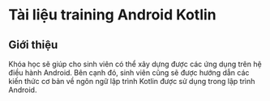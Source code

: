 # Tài liệu training Android Kotlin

## Giới thiệu  
Khóa học sẽ giúp cho sinh viên có thể xây dựng được các ứng dụng trên hệ điều hành Android. Bên cạnh đó, sinh viên cũng sẽ được hướng dẫn các kiến thức cơ bản về ngôn ngữ lập trình Kotlin được sử dụng trong lập trình Android.
